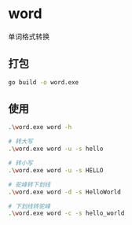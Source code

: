# word

单词格式转换


## 打包
```bash
go build -o word.exe
```


## 使用
```bash
.\word.exe word -h

# 转大写
.\word.exe word -u -s hello

# 转小写
.\word.exe word -u -s HELLO

# 驼峰转下划线
.\word.exe word -d -s HelloWorld

# 下划线转驼峰
.\word.exe word -c -s hello_world
```